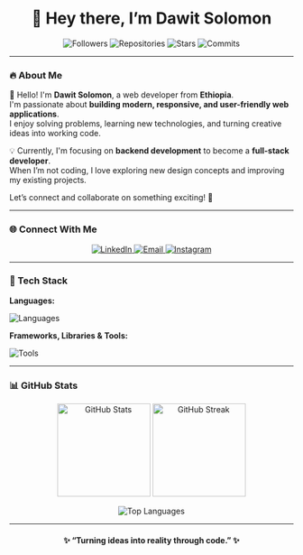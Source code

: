 <h1 align="center">👋 Hey there, I’m Dawit Solomon</h1>

<p align="center">
  <img src="https://img.shields.io/badge/Followers-256-blue?style=flat-square&logo=github" alt="Followers"/>
  <img src="https://img.shields.io/badge/Repositories-78-pink?style=flat-square&logo=github" alt="Repositories"/>
  <img src="https://img.shields.io/badge/Stars-225-yellow?style=flat-square&logo=github" alt="Stars"/>
  <img src="https://img.shields.io/badge/Commits-2600+-green?style=flat-square&logo=github" alt="Commits"/>
</p>

---

### 🔥 About Me  
👋 Hello! I'm **Dawit Solomon**, a web developer from **Ethiopia**.  
I'm passionate about **building modern, responsive, and user-friendly web applications**.  
I enjoy solving problems, learning new technologies, and turning creative ideas into working code.  

💡 Currently, I'm focusing on **backend development** to become a **full-stack developer**.  
When I’m not coding, I love exploring new design concepts and improving my existing projects.  

Let’s connect and collaborate on something exciting! 🚀  

---

### 🌐 Connect With Me  
<p align="center">
  <a href="https://linkedin.com/in/dawit-solomon-0450602a0" target="_blank">
    <img src="https://img.shields.io/badge/LinkedIn-0077B5?style=for-the-badge&logo=linkedin&logoColor=white" alt="LinkedIn"/>
  </a>
  <a href="mailto:dawit8908@gmail.com">
    <img src="https://img.shields.io/badge/Email-D14836?style=for-the-badge&logo=gmail&logoColor=white" alt="Email"/>
  </a>
  <a href="https://instagram.com/dawit_s001" target="_blank">
    <img src="https://img.shields.io/badge/Instagram-E4405F?style=for-the-badge&logo=instagram&logoColor=white" alt="Instagram"/>
  </a>
</p>

---

### 🧰 Tech Stack  
**Languages:**  
<p>
  <img src="https://skillicons.dev/icons?i=js,cpp,java,php,html,css" alt="Languages"/>
</p>

**Frameworks, Libraries & Tools:**  
<p>
  <img src="https://skillicons.dev/icons?i=react,redux,tailwind,vite,express,nodejs,mysql,mongodb,git,linux,vscode" alt="Tools"/>
</p>

---

### 📊 GitHub Stats  
<div align="center">
  <img src="https://github-readme-stats.vercel.app/api?username=devasol&show_icons=true&theme=tokyonight&hide_border=false&count_private=true" alt="GitHub Stats" height="165px"/>
  <img src="https://github-readme-streak-stats.herokuapp.com/?user=devasol&theme=tokyonight&hide_border=false" alt="GitHub Streak" height="165px"/>
</div>

<p align="center">
  <img src="https://github-readme-stats.vercel.app/api/top-langs/?username=devasol&layout=compact&theme=tokyonight&hide_border=false" alt="Top Languages"/>
</p>

---

<h4 align="center">✨ “Turning ideas into reality through code.” ✨</h4>
